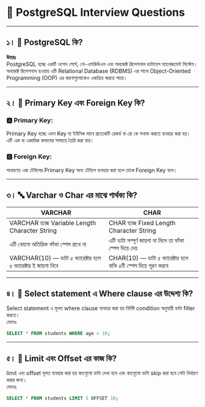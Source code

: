 # 📘 PostgreSQL Interview Questions

---

## ১। 🐘 PostgreSQL কি?

**উত্তরঃ**  
PostgreSQL হচ্ছে একটি ওপেন সোর্স, নো-এসকিউএল এবং অবজেক্ট রিলেশনাল ডাটাবেস ম্যানেজমেন্ট সিস্টেম।  
অবজেক্ট রিলেশনাল হওয়ায় এটি Relational Database (RDBMS) এর সাথে Object-Oriented Programming (OOP) এর ধারণাগুলোকেও একত্রিত করতে পারে।

---

## ২। 🔑 Primary Key এবং Foreign Key কি?

### 🅰️ Primary Key:

Primary Key হচ্ছে এমন Key যা ইউনিক ভাবে প্রত্যেকটি রেকর্ড বা রো কে সনাক্ত করতে ব্যবহার করা হয়।  
এটি এক বা একাধিক কলামের সমন্বয়ে তৈরি করা যায়।

### 🅱️ Foreign Key:

সাধারণত এক টেবিলের Primary Key অন্য টেবিলে ব্যবহার করা হলে তাকে Foreign Key বলে।

---

## ৩। 🔤 Varchar ও Char এর মাঝে পার্থক্য কি?

| VARCHAR                                                         | CHAR                                                            |
| --------------------------------------------------------------- | --------------------------------------------------------------- |
| VARCHAR হচ্ছে Variable Length Character String                  | CHAR হচ্ছে Fixed Length Character String                        |
| এটি কোনো অতিরিক্ত ফাঁকা স্পেস রাখে না                           | এটি ডাটা সম্পূর্ণ জায়গা না নিলে তা ফাঁকা স্পেস দিয়ে দেয়         |
| VARCHAR(10) — ডাটা ৫ ক্যারেক্টার হলে ৫ ক্যারেক্টার ই জায়গা নিবে | CHAR(10) — ডাটা ৫ ক্যারেক্টার হলে বাকি ৫টি স্পেস দিয়ে পূরণ করবে |

---

## ৪। 📍 Select statement এ Where clause এর উদ্দেশ্য কি?

Select statement এ মূলত where clause ব্যবহার করা হয় নির্দিষ্ট condition অনুযায়ী ডাটা filter করতে।  
যেমনঃ

```sql
SELECT * FROM students WHERE age > 18;
```
---
## ৫। 🔢 Limit এবং Offset এর কাজ কি?

limit এবং offset মূলত ব্যবহার করা হয় কতগুলো ডাটা দেখা হবে এবং কতগুলো ডাটা skip করা হবে সেটা নির্ধারণ করার জন্য।  
যেমনঃ

```sql
SELECT * FROM students LIMIT 5 OFFSET 10;
